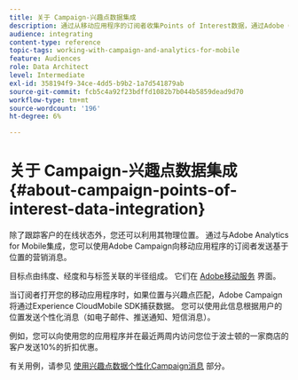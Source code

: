 ```yaml
---
title: 关于 Campaign-兴趣点数据集成
description: 通过从移动应用程序的订阅者收集Points of Interest数据，通过Adobe Campaign中的集成向订阅者发送基于位置的营销消息。
audience: integrating
content-type: reference
topic-tags: working-with-campaign-and-analytics-for-mobile
feature: Audiences
role: Data Architect
level: Intermediate
exl-id: 358194f9-34ce-4dd5-b9b2-1a7d541879ab
source-git-commit: fcb5c4a92f23bdffd1082b7b044b5859dead9d70
workflow-type: tm+mt
source-wordcount: '196'
ht-degree: 6%

---
```


# 关于 Campaign-兴趣点数据集成{#about-campaign-points-of-interest-data-integration}

除了跟踪客户的在线状态外，您还可以利用其物理位置。 通过与Adobe Analytics for Mobile集成，您可以使用Adobe Campaign向移动应用程序的订阅者发送基于位置的营销消息。

目标点由纬度、经度和与标签关联的半径组成。 它们在 [Adobe移动服务](https://experienceleague.adobe.com/docs/mobile-services/using/home.html) 界面。

当订阅者打开您的移动应用程序时，如果位置与兴趣点匹配，Adobe Campaign将通过Experience CloudMobile SDK捕获数据。 您可以使用此信息根据用户的位置发送个性化消息（如电子邮件、推送通知、短信消息）。

例如，您可以向使用您的应用程序并在最近两周内访问您位于波士顿的一家商店的客户发送10%的折扣优惠。

有关用例，请参见 [使用兴趣点数据个性化Campaign消息](../../integrating/using/personalizing-campaign-messages-with-point-of-interest-data.md) 部分。
